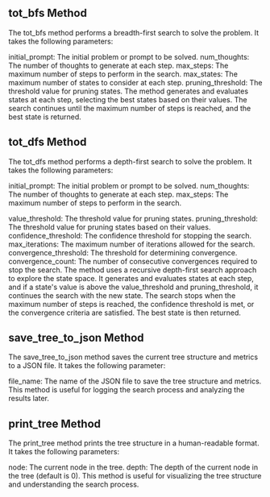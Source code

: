 ## tot_bfs Method
The tot_bfs method performs a breadth-first search to solve the problem. It takes the following parameters:

initial_prompt: The initial problem or prompt to be solved.
num_thoughts: The number of thoughts to generate at each step.
max_steps: The maximum number of steps to perform in the search.
max_states: The maximum number of states to consider at each step.
pruning_threshold: The threshold value for pruning states.
The method generates and evaluates states at each step, selecting the best states based on their values. The search continues until the maximum number of steps is reached, and the best state is returned.

## tot_dfs Method
The tot_dfs method performs a depth-first search to solve the problem. It takes the following parameters:

initial_prompt: The initial problem or prompt to be solved.
num_thoughts: The number of thoughts to generate at each step.
max_steps: The maximum number of steps to perform in the search.

value_threshold: The threshold value for pruning states.
pruning_threshold: The threshold value for pruning states based on their values.
confidence_threshold: The confidence threshold for stopping the search.
max_iterations: The maximum number of iterations allowed for the search.
convergence_threshold: The threshold for determining convergence.
convergence_count: The number of consecutive convergences required to stop the search.
The method uses a recursive depth-first search approach to explore the state space. It generates and evaluates states at each step, and if a state's value is above the value_threshold and pruning_threshold, it continues the search with the new state. The search stops when the maximum number of steps is reached, the confidence threshold is met, or the convergence criteria are satisfied. The best state is then returned.

## save_tree_to_json Method
The save_tree_to_json method saves the current tree structure and metrics to a JSON file. It takes the following parameter:

file_name: The name of the JSON file to save the tree structure and metrics.
This method is useful for logging the search process and analyzing the results later.

## print_tree Method
The print_tree method prints the tree structure in a human-readable format. It takes the following parameters:

node: The current node in the tree.
depth: The depth of the current node in the tree (default is 0).
This method is useful for visualizing the tree structure and understanding the search process.
